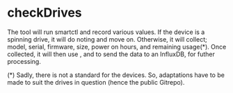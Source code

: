 # checkDrives

The tool will run smartctl <deviceK> and record various values.
If the device is a spinning drive, it will do noting and move on.
Otherwise, it will collect; model, serial, firmware, size, power on hours, and remaining usage(*).
Once collected, it will then use <URL>, <TOKEN> and <IDSTRING> to send the data
to an InfluxDB, for futher processing.


(*) Sadly, there is not a standard for the devices. So, adaptations have to be made
to suit the drives in question (hence the public Gitrepo).


